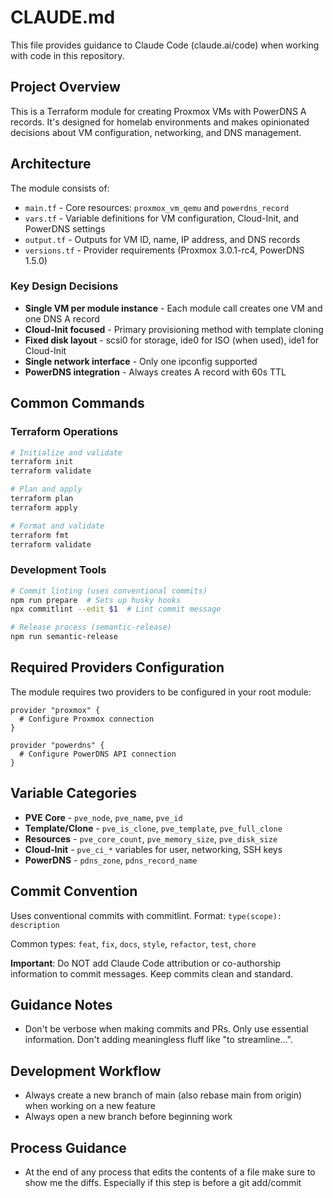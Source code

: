 # CLAUDE.md

This file provides guidance to Claude Code (claude.ai/code) when working with code in this repository.

## Project Overview

This is a Terraform module for creating Proxmox VMs with PowerDNS A records. It's designed for homelab environments and makes opinionated decisions about VM configuration, networking, and DNS management.

## Architecture

The module consists of:
- `main.tf` - Core resources: `proxmox_vm_qemu` and `powerdns_record`
- `vars.tf` - Variable definitions for VM configuration, Cloud-Init, and PowerDNS settings
- `output.tf` - Outputs for VM ID, name, IP address, and DNS records
- `versions.tf` - Provider requirements (Proxmox 3.0.1-rc4, PowerDNS 1.5.0)

### Key Design Decisions

- **Single VM per module instance** - Each module call creates one VM and one DNS A record
- **Cloud-Init focused** - Primary provisioning method with template cloning
- **Fixed disk layout** - scsi0 for storage, ide0 for ISO (when used), ide1 for Cloud-Init
- **Single network interface** - Only one ipconfig supported
- **PowerDNS integration** - Always creates A record with 60s TTL

## Common Commands

### Terraform Operations
```bash
# Initialize and validate
terraform init
terraform validate

# Plan and apply
terraform plan
terraform apply

# Format and validate
terraform fmt
terraform validate
```

### Development Tools
```bash
# Commit linting (uses conventional commits)
npm run prepare  # Sets up husky hooks
npx commitlint --edit $1  # Lint commit message

# Release process (semantic-release)
npm run semantic-release
```

## Required Providers Configuration

The module requires two providers to be configured in your root module:

```hcl
provider "proxmox" {
  # Configure Proxmox connection
}

provider "powerdns" {
  # Configure PowerDNS API connection
}
```

## Variable Categories

- **PVE Core** - `pve_node`, `pve_name`, `pve_id`
- **Template/Clone** - `pve_is_clone`, `pve_template`, `pve_full_clone`
- **Resources** - `pve_core_count`, `pve_memory_size`, `pve_disk_size`
- **Cloud-Init** - `pve_ci_*` variables for user, networking, SSH keys
- **PowerDNS** - `pdns_zone`, `pdns_record_name`

## Commit Convention

Uses conventional commits with commitlint. Format: `type(scope): description`

Common types: `feat`, `fix`, `docs`, `style`, `refactor`, `test`, `chore`

**Important**: Do NOT add Claude Code attribution or co-authorship information to commit messages. Keep commits clean and standard.

## Guidance Notes

- Don't be verbose when making commits and PRs. Only use essential information. Don't adding meaningless fluff like "to streamline...".

## Development Workflow

- Always create a new branch of main (also rebase main from origin) when working on a new feature
- Always open a new branch before beginning work

## Process Guidance

- At the end of any process that edits the contents of a file make sure to show me the diffs. Especially if this step is before a git add/commit